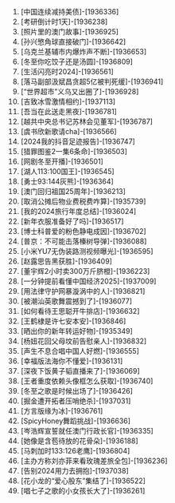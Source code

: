 
1. [中国连续减持美债]-[1936336]
1. [考研倒计时1天]-[1936238]
1. [照片里的澳门故事]-[1936925]
1. [孙兴慜角球直接破门]-[1936642]
1. [乌克兰基辅市内爆炸声不断]-[1936653]
1. [冬至你吃饺子还是汤圆]-[1936809]
1. [生活闪亮时2024]-[1936561]
1. [落马副部汲斌昌贪超5亿被判死缓]-[1936941]
1. [“世界超市”义乌又出圈了]-[1936928]
1. [吉致冰雪激情相约]-[1937113]
1. [吾当在此送走黑夜]-[1936781]
1. [越共中央总书记苏林会见董军]-[1936787]
1. [虞书欣新歌请cha]-[1936566]
1. [2024我的抖音足迹报告]-[1936747]
1. [猎罪图鉴2一集6条命]-[1936503]
1. [网剧冬至开播]-[1936501]
1. [湖人113:100国王]-[1936545]
1. [勇士93:144灰熊]-[1936364]
1. [澳门回归祖国25周年]-[1936213]
1. [取消公摊后物业费税费咋算]-[1935739]
1. [我的2024旅行年度总结]-[1936024]
1. [新年衣服准备好了吗]-[1936517]
1. [博士科普爱的粉色静电成因]-[1936702]
1. [普京：不可能击落榛树导弹]-[1936088]
1. [小米YU7无伪装路测视频曝光]-[1936595]
1. [赵露思告黑获胜]-[1936409]
1. [董宇辉2小时卖300万斤脐橙]-[1936223]
1. [一分钟提前看懂中国经济2025]-[1937009]
1. [用法律守护网暴漩涡中的人]-[1936821]
1. [被潮汕英歌舞震撼到了]-[1936077]
1. [如何看待王思聪开牛排店]-[1936632]
1. [王鹤棣是许七安本安]-[1936846]
1. [晒出你的新年转运好物]-[1935349]
1. [杨妞花回父母坟前告慰亲人]-[1936832]
1. [声生不息合唱中国人好燃]-[1936555]
1. [幸福版法海你不懂爱]-[1936131]
1. [深夜下饭黄子韬直播来了]-[1936069]
1. [王者重度依赖头像框怎么获取]-[1936740]
1. [冬至之歌是时候出场了]-[1936426]
1. [掘金遭开拓者压哨绝杀]-[1937031]
1. [方言版缘为冰]-[1936761]
1. [SpicyHoney舞蹈挑战]-[1936636]
1. [岑浩辉宣誓就任澳门行政长官]-[1936335]
1. [她像是含苞待放的花骨朵]-[1936188]
1. [马刺加时133:126老鹰]-[1936804]
1. [主办方称刘亦菲来看玫瑰差旅全包]-[1936236]
1. [告别2024用力去拥抱]-[1937038]
1. [花小龙的“爱心股东”集结了]-[1936522]
1. [唱七子之歌的小女孩长大了]-[1936261]